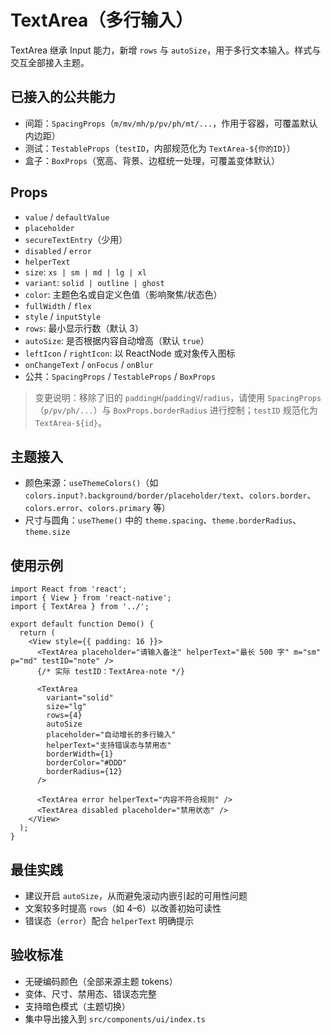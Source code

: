 # TextArea（多行输入）

TextArea 继承 Input 能力，新增 `rows` 与 `autoSize`，用于多行文本输入。样式与交互全部接入主题。

## 已接入的公共能力

- 间距：`SpacingProps`（`m/mv/mh/p/pv/ph/mt/...`，作用于容器，可覆盖默认内边距）
- 测试：`TestableProps`（`testID`，内部规范化为 `TextArea-${你的ID}`）
- 盒子：`BoxProps`（宽高、背景、边框统一处理，可覆盖变体默认）

## Props

- `value` / `defaultValue`
- `placeholder`
- `secureTextEntry`（少用）
- `disabled` / `error`
- `helperText`
- `size`: `xs | sm | md | lg | xl`
- `variant`: `solid | outline | ghost`
- `color`: 主题色名或自定义色值（影响聚焦/状态色）
- `fullWidth` / `flex`
- `style` / `inputStyle`
- `rows`: 最小显示行数（默认 3）
- `autoSize`: 是否根据内容自动增高（默认 `true`）
- `leftIcon` / `rightIcon`: 以 ReactNode 或对象传入图标
- `onChangeText` / `onFocus` / `onBlur`
- 公共：`SpacingProps` / `TestableProps` / `BoxProps`

> 变更说明：移除了旧的 `paddingH`/`paddingV`/`radius`，请使用 `SpacingProps`（`p/pv/ph/...`）与 `BoxProps.borderRadius` 进行控制；`testID` 规范化为 `TextArea-${id}`。

## 主题接入

- 颜色来源：`useThemeColors()`（如 `colors.input?.background/border/placeholder/text`、`colors.border`、`colors.error`、`colors.primary` 等）
- 尺寸与圆角：`useTheme()` 中的 `theme.spacing`、`theme.borderRadius`、`theme.size`

## 使用示例

```tsx
import React from 'react';
import { View } from 'react-native';
import { TextArea } from '../';

export default function Demo() {
  return (
    <View style={{ padding: 16 }}>
      <TextArea placeholder="请输入备注" helperText="最长 500 字" m="sm" p="md" testID="note" />
      {/* 实际 testID：TextArea-note */}

      <TextArea
        variant="solid"
        size="lg"
        rows={4}
        autoSize
        placeholder="自动增长的多行输入"
        helperText="支持错误态与禁用态"
        borderWidth={1}
        borderColor="#DDD"
        borderRadius={12}
      />

      <TextArea error helperText="内容不符合规则" />
      <TextArea disabled placeholder="禁用状态" />
    </View>
  );
}
```

## 最佳实践

- 建议开启 `autoSize`，从而避免滚动内嵌引起的可用性问题
- 文案较多时提高 `rows`（如 4–6）以改善初始可读性
- 错误态（`error`）配合 `helperText` 明确提示

## 验收标准

- 无硬编码颜色（全部来源主题 tokens）
- 变体、尺寸、禁用态、错误态完整
- 支持暗色模式（主题切换）
- 集中导出接入到 `src/components/ui/index.ts`
